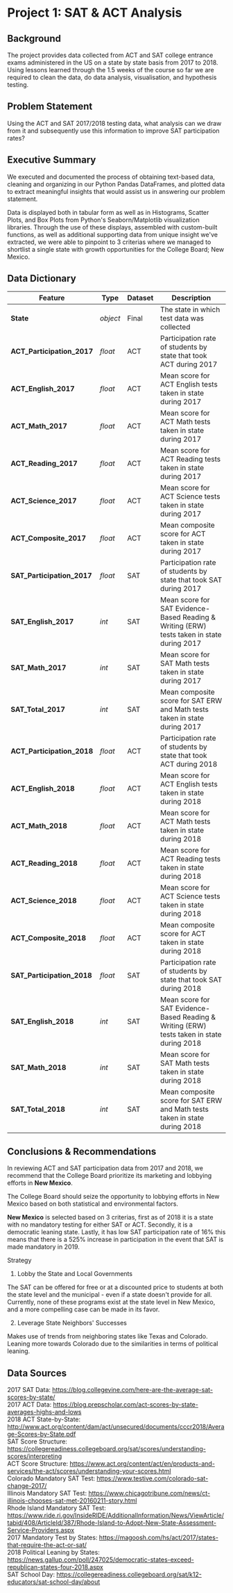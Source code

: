 # Project 1: SAT & ACT Analysis

## Background

The project provides data collected from ACT and SAT college entrance exams administered in the US on a state by state basis from 2017 to 2018. Using lessons learned through the 1.5 weeks of the course so far we are required to clean the data, do data analysis, visualisation, and hypothesis testing.

## Problem Statement

Using the ACT and SAT 2017/2018 testing data, what analysis can we draw from it and subsequently use this information to improve SAT participation rates?

## Executive Summary

We executed and documented the process of obtaining text-based data, cleaning and organizing in our Python Pandas DataFrames, and plotted data to extract meaningful insights that would assist us in answering our problem statement. 

Data is displayed both in tabular form as well as in Histograms, Scatter Plots, and Box Plots from Python's Seaborn/Matplotlib visualization libraries. Through the use of these displays, assembled with custom-built functions, as well as additional supporting data from unique insight we've extracted, we were able to pinpoint to 3 criterias where we managed to shortlist a single state with growth opportunities for the College Board; New Mexico.  

## Data Dictionary

|Feature|Type|Dataset|Description|
|---|---|---|---|
|**State**|*object*|Final|The state in which test data was collected|
|**ACT_Participation_2017**|*float*|ACT|Participation rate of students by state that took ACT during 2017|
|**ACT_English_2017**|*float*|ACT|Mean score for ACT English tests taken in state during 2017|
|**ACT_Math_2017**|*float*|ACT|Mean score for ACT Math tests taken in state during 2017|
|**ACT_Reading_2017**|*float*|ACT|Mean score for ACT Reading tests taken in state during 2017|
|**ACT_Science_2017**|*float*|ACT|Mean score for ACT Science tests taken in state during 2017|
|**ACT_Composite_2017**|*float*|ACT|Mean composite score for ACT taken in state during 2017|
|**SAT_Participation_2017**|*float*|SAT|Participation rate of students by state that took SAT during 2017|
|**SAT_English_2017**|*int*|SAT|Mean score for SAT Evidence-Based Reading & Writing (ERW) tests taken in state during 2017|
|**SAT_Math_2017**|*int*|SAT|Mean score for SAT Math tests taken in state during 2017|
|**SAT_Total_2017**|*int*|SAT|Mean composite score for SAT ERW and Math tests taken in state during 2017|
|**ACT_Participation_2018**|*float*|ACT|Participation rate of students by state that took ACT during 2018|
|**ACT_English_2018**|*float*|ACT|Mean score for ACT English tests taken in state during 2018|
|**ACT_Math_2018**|*float*|ACT|Mean score for ACT Math tests taken in state during 2018|
|**ACT_Reading_2018**|*float*|ACT|Mean score for ACT Reading tests taken in state during 2018|
|**ACT_Science_2018**|*float*|ACT|Mean score for ACT Science tests taken in state during 2018|
|**ACT_Composite_2018**|*float*|ACT|Mean composite score for ACT taken in state during 2018|
|**SAT_Participation_2018**|*float*|SAT|Participation rate of students by state that took SAT during 2018|
|**SAT_English_2018**|*int*|SAT|Mean score for SAT Evidence-Based Reading & Writing (ERW) tests taken in state during 2018|
|**SAT_Math_2018**|*int*|SAT|Mean score for SAT Math tests taken in state during 2018|
|**SAT_Total_2018**|*int*|SAT|Mean composite score for SAT ERW and Math tests taken in state during 2018|


## Conclusions & Recommendations

In reviewing ACT and SAT participation data from 2017 and 2018, we recommend that the College Board prioritize its marketing and lobbying efforts in **New Mexico**.

The College Board should seize the opportunity to lobbying efforts in New Mexico based on both statistical and environmental factors.  

**New Mexico** is selected based on 3 criterias, first as of 2018 it is a state with no mandatory testing for either SAT or ACT. Secondly, it is a democratic leaning state. Lastly, it has low SAT participation rate of 16% this means that there is a 525% increase in participation in the event that SAT is made mandatory in 2019.

Strategy

1) Lobby the State and Local Governments

The SAT can be offered for free or at a discounted price to students at both the state level and the municipal - even if a state doesn't provide for all. Currently, none of these programs exist at the state level in New Mexico, and a more compelling case can be made in its favor.

2) Leverage State Neighbors' Successes

Makes use of trends from neighboring states like Texas and Colorado. Leaning more towards Colorado due to the similarities in terms of political leaning. 

## Data Sources

2017 SAT Data: https://blog.collegevine.com/here-are-the-average-sat-scores-by-state/    
2017 ACT Data: https://blog.prepscholar.com/act-scores-by-state-averages-highs-and-lows      
2018 ACT State-by-State: http://www.act.org/content/dam/act/unsecured/documents/cccr2018/Average-Scores-by-State.pdf     
SAT Score Structure: https://collegereadiness.collegeboard.org/sat/scores/understanding-scores/interpreting      
ACT Score Structure: https://www.act.org/content/act/en/products-and-services/the-act/scores/understanding-your-scores.html  
Colorado Mandatory SAT Test: https://www.testive.com/colorado-sat-change-2017/  
Illinois Mandatory SAT Test: https://www.chicagotribune.com/news/ct-illinois-chooses-sat-met-20160211-story.html  
Rhode Island Mandatory SAT Test: https://www.ride.ri.gov/InsideRIDE/AdditionalInformation/News/ViewArticle/tabid/408/ArticleId/387/Rhode-Island-to-Adopt-New-State-Assessment-Service-Providers.aspx  
2017 Mandatory Test by States: https://magoosh.com/hs/act/2017/states-that-require-the-act-or-sat/  
2018 Political Leaning by States: https://news.gallup.com/poll/247025/democratic-states-exceed-republican-states-four-2018.aspx  
SAT School Day: https://collegereadiness.collegeboard.org/sat/k12-educators/sat-school-day/about  